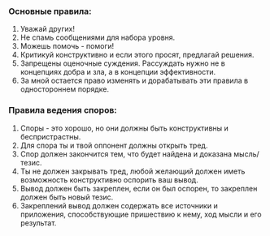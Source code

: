 ### Основные правила:

1. Уважай других!
2. Не спамь сообщениями для набора уровня.
3. Можешь помочь - помоги!
4. Критикуй конструктивно и если этого просят, предлагай решения.
5. Запрещены оценочные суждения. Рассуждать нужно не в концепциях добра и зла, а в концепции эффективности.
6. За мной остается право изменять и дорабатывать эти правила в одностороннем порядке.



### Правила ведения споров:

1. Споры - это хорошо, но они должны быть конструктивны и беспристрастны.
2. Для спора ты и твой оппонент должны открыть тред.
3. Спор должен закончится тем, что будет найдена и доказана мысль/тезис.
4. Ты не должен закрывать тред, любой желающий должен иметь возможность конструктивно оспорить ваш вывод.
5. Вывод должен быть закреплен, если он был оспорен, то закреплен должен быть новый тезис.
6. Закреплений вывод должен содержать все источники и приложения, способствующие пришествию к нему, ход мысли и его результат.
